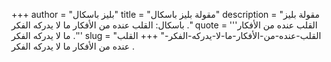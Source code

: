 +++
author = "بليز باسكال"
title = "مقولة بليز باسكال"
description = "مقولة بليز باسكال: القلب عنده من الأفكار ما لا يدركه الفكر ."
quote = '''القلب عنده من الأفكار ما لا يدركه الفكر .''' 
slug = "القلب-عنده-من-الأفكار-ما-لا-يدركه-الفكر-"
+++
القلب عنده من الأفكار ما لا يدركه الفكر .
